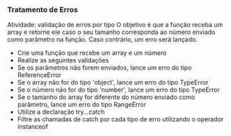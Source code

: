 ### Tratamento de Erros


Atividade: validação de erros por tipo
O objetivo é que a função receba um array e retorne ele caso o seu tamanho corresponda ao número enviado como parâmetro na função. Caso contrário, um erro será lançado.

- Crie uma função que recebe um array e um número
- Realize as seguintes validações
- Se os parâmetros não forem enviados, lance um erro do tipo ReferenceError
- Se o array não for do tipo 'object', lance um erro do tipo TypeError
- Se o número não for do tipo 'number', lance um erro do tipo TypeError
- Se o tamanho do array for diferente do número enviado como parâmetro, lance um erro do tipo RangeError
- Utilize a declaração try...catch
- Filtre as chamadas de catch por cada tipo de erro utilizando o operador instanceof

